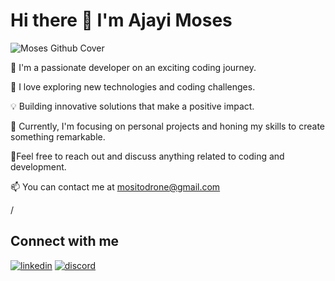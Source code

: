 # Hi there 👋 I'm Ajayi Moses

![Moses Github Cover](https://github.com/user-attachments/assets/0e1c2e54-94af-421b-9dc1-f95b6ab89570)


🚀 I'm a passionate developer on an exciting coding journey.

🌱 I love exploring new technologies and coding challenges.

💡 Building innovative solutions that make a positive impact.

🔭 Currently, I'm focusing on personal projects and honing my skills to create something remarkable.

💬Feel free to reach out and discuss anything related to coding and development.

📫 You can contact me at mositodrone@gmail.com

/

## Connect with me

[![linkedin](https://skillicons.dev/icons?i=linkedin)](https://www.linkedin.com/in/moses-ajayi-66001019a/)
[![discord](https://skillicons.dev/icons?i=discord)](https://discordapp.com/users/766208018080858142)
